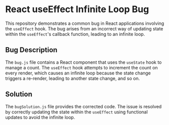 # React useEffect Infinite Loop Bug

This repository demonstrates a common bug in React applications involving the `useEffect` hook. The bug arises from an incorrect way of updating state within the `useEffect`'s callback function, leading to an infinite loop.

## Bug Description

The `bug.js` file contains a React component that uses the `useState` hook to manage a count.  The `useEffect` hook attempts to increment the count on every render, which causes an infinite loop because the state change triggers a re-render, leading to another state change, and so on.

## Solution

The `bugSolution.js` file provides the corrected code.  The issue is resolved by correctly updating the state within the `useEffect` using functional updates to avoid the infinite loop.